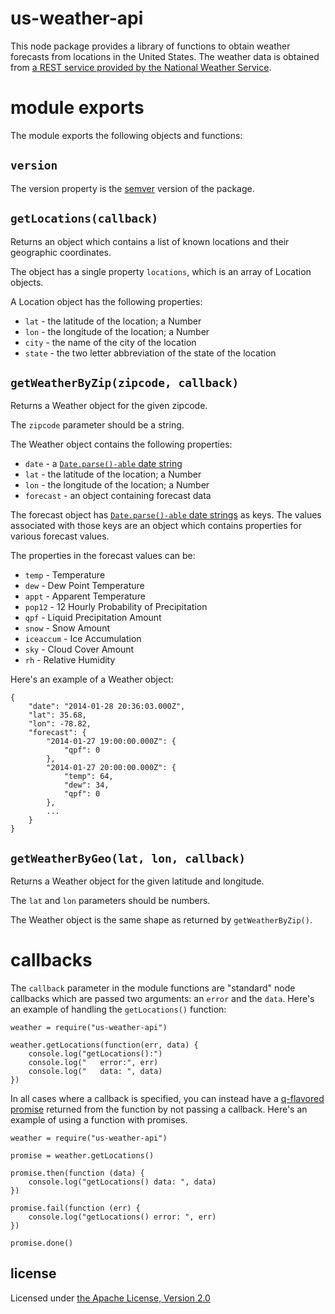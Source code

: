 us-weather-api
================================================================================

This node package provides a library of functions to obtain weather forecasts
from locations in the United States.  The weather data is obtained from
[a REST service provided by the National Weather Service](http://graphical.weather.gov/xml/rest.php).



module exports
================================================================================

The module exports the following objects and functions:



`version`
--------------------------------------------------------------------------------

The version property is the [semver](http://semver.org/spec/v2.0.0.html) version
of the package.



`getLocations(callback)`
--------------------------------------------------------------------------------

Returns an object which contains a list of known locations and their geographic
coordinates.

The object has a single property `locations`, which is an array of Location
objects.

A Location object has the following properties:

* `lat`   - the latitude of the location; a Number
* `lon`   - the longitude of the location; a Number
* `city`  - the name of the city of the location
* `state` - the two letter abbreviation of the state of the location



`getWeatherByZip(zipcode, callback)`
--------------------------------------------------------------------------------

Returns a Weather object for the given zipcode.

The `zipcode` parameter should be a string.

The Weather object contains the following properties:

* `date` - a [`Date.parse()-able` date string][date-parse]
* `lat` - the latitude of the location; a Number
* `lon` - the longitude of the location; a Number
* `forecast` - an object containing forecast data

The forecast object has [`Date.parse()-able` date strings][date-parse] as
keys.  The values associated with those keys are an object which contains
properties for various forecast values.

The properties in the forecast values can be:

* `temp`     - Temperature
* `dew`      - Dew Point Temperature
* `appt`     - Apparent Temperature
* `pop12`    - 12 Hourly Probability of Precipitation
* `qpf`      - Liquid Precipitation Amount
* `snow`     - Snow Amount
* `iceaccum` - Ice Accumulation
* `sky`      - Cloud Cover Amount
* `rh`       - Relative Humidity

Here's an example of a Weather object:

    {
        "date": "2014-01-28 20:36:03.000Z",
        "lat": 35.68,
        "lon": -78.82,
        "forecast": {
            "2014-01-27 19:00:00.000Z": {
                "qpf": 0
            },
            "2014-01-27 20:00:00.000Z": {
                "temp": 64,
                "dew": 34,
                "qpf": 0
            },
            ...
        }
    }



`getWeatherByGeo(lat, lon, callback)`
--------------------------------------------------------------------------------

Returns a Weather object for the given latitude and longitude.

The `lat` and `lon` parameters should be numbers.

The Weather object is the same shape as returned by `getWeatherByZip()`.



callbacks
================================================================================

The `callback` parameter in the module functions are "standard" node callbacks
which are passed two arguments: an `error` and the `data`.  Here's an example
of handling the `getLocations()` function:

    weather = require("us-weather-api")

    weather.getLocations(function(err, data) {
        console.log("getLocations():")
        console.log("   error:", err)
        console.log("   data: ", data)
    })

In all cases where a callback is specified, you can instead have a
[q-flavored promise](http://documentup.com/kriskowal/q/) returned from the
function by not passing a callback.  Here's an example of using a function
with promises.

    weather = require("us-weather-api")

    promise = weather.getLocations()

    promise.then(function (data) {
        console.log("getLocations() data: ", data)
    })

    promise.fail(function (err) {
        console.log("getLocations() error: ", err)
    })

    promise.done()

<!-- ref -->
[date-parse]: https://developer.mozilla.org/en-US/docs/Web/JavaScript/Reference/Global_Objects/Date/parse]



license
--------------------------------------------------------------------------------

Licensed under [the Apache License, Version 2.0](http://www.apache.org/licenses/LICENSE-2.0.html)
